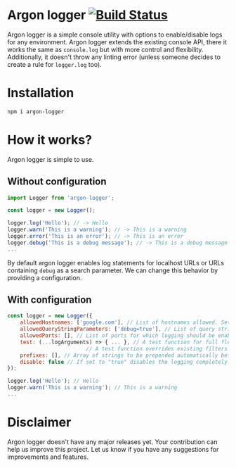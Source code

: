 # Argon logger [![Build Status](https://travis-ci.org/scssyworks/argon-logger.svg?branch=master)](https://travis-ci.org/scssyworks/argon-logger)
Argon logger is a simple console utility with options to enable/disable logs for any environment. Argon logger extends the existing console API, there it works the same as ``console.log`` but with more control and flexibility. Additionally, it doesn't throw any linting error (unless someone decides to create a rule for ``logger.log`` too).

# Installation

```sh
npm i argon-logger
```

# How it works?

Argon logger is simple to use.

## Without configuration

```js
import Logger from 'argon-logger';

const logger = new Logger();

logger.log('Hello'); // -> Hello
logger.warn('This is a warning'); // -> This is a warning
logger.error('This is an error'); // -> This is an error
logger.debug('This is a debug message'); // -> This is a debug message
...
```

By default argon logger enables log statements for localhost URLs or URLs containing ``debug`` as a search parameter. We can change this behavior by providing a configuration.

## With configuration

```js
const logger = new Logger({
    allowedHostnames: ['google.com'], // List of hostnames allowed. Set this to an empty array to allow logs everywhere.
    allowedQueryStringParameters: ['debug=true'], // List of query string parameters for which logs should be generated.
    allowedPorts: [], // List of ports for which logging should be enabled
    test: (...logArguments) => { ... }, // A test function for full flexibility on customizing where to hide the logs
                         // A test function overrides existing filters.
    prefixes: [], // Array of strings to be prepended automatically before each log.
    disable: false // If set to "true" disables the logging completely. The remaining two parameters are ignored.
});

logger.log('Hello'); // Hello
logger.warn('This is a warning'); // This is a warning
...
```

# Disclaimer

Argon logger doesn't have any major releases yet. Your contribution can help us improve this project. Let us know if you have any suggestions for improvements and features.